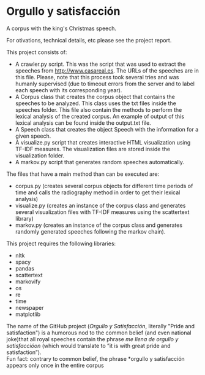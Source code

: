 # Orgullo y satisfacción
A corpus with the king's Christmas speech. 

For otivations, technical details, etc please see the project report. 

This project consists of: 
* A crawler.py script. This was the script that was used to extract the speeches from http://www.casareal.es. The URLs of the speeches are in this file. Please, note that this process took several tries and was humanly supervised (due to timeout errors from the server and to label each speech with its corresponding year).
* A Corpus class that creates the corpus object that contains the speeches to be analyzed. This class uses the txt files inside the speeches folder. This file also contain the methods to perform the lexical analysis of the created corpus. An example of output of this lexical analysis can be found inside the output.txt file.
* A Speech class that creates the object Speech with the information for a given speech.
* A visualize.py script that creates interactive HTML visualization using TF-IDF measures. The visualization files are stored inside the visualization folder.
* A markov.py script that generates random speeches automatically.

The files that have a main method than can be executed are: 
* corpus.py (creates several corpus objects for different time periods of time and calls the radiography method in order to get their lexical analysis)
* visualize.py (creates an instance of the corpus class and generates several visualization files with TF-IDF measures using the scattertext library)
* markov.py (creates an instance of the corpus class and generates randomly generated speeches following the markov chain).

This project requires the following libraries: 
* nltk
* spacy
* pandas
* scattertext
* markovify
* os
* re
* time
* newspaper
* matplotlib

The name of the GitHub project (_Orgullo y Satisfacción_, literally "Pride and satisfaction") is a humorous nod to the common belief (and even national joke)that  all  royal speeches contain the phrase _me llena de orgullo y satisfaccióon_ (which would translate to ”it is with great pride and satisfaction”).  
Fun fact: contrary to common belief, the phrase *orgullo y satisfacción appears only once in the entire corpus
